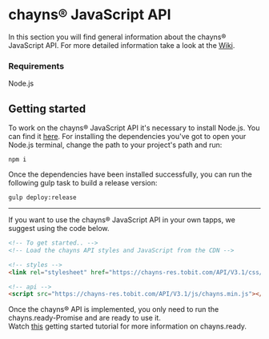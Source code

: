 # chayns® JavaScript API
In this section you will find general information about the chayns® JavaScript API. For more detailed information take a look at the [Wiki](https://github.com/TobitSoftware/chayns-js/wiki).

### Requirements
Node.js

## Getting started
To work on the chayns® JavaScript API it's necessary to install Node.js. You can find it [here](https://nodejs.org). For installing the dependencies you've got to open your Node.js terminal, change the path to your project's path and run:
```
npm i
```
Once the dependencies have been installed successfully, you can run the following gulp task to build a release version:
```
gulp deploy:release
```

***

If you want to use the chayns® JavaScript API in your own tapps, we suggest using the code below.

```HTML
<!-- To get started.. -->
<!-- Load the chayns API styles and JavaScript from the CDN -->

<!-- styles -->
<link rel="stylesheet" href="https://chayns-res.tobit.com/API/V3.1/css/chayns.min.css">

<!-- api -->
<script src="https://chayns-res.tobit.com/API/V3.1/js/chayns.min.js"></script>
```

Once the chayns® API is implemented, you only need to run the chayns.ready-Promise and are ready to use it. <br>
Watch [this](https://github.com/TobitSoftware/chayns-js/wiki/Getting-Started) getting started tutorial for more information on chayns.ready.
